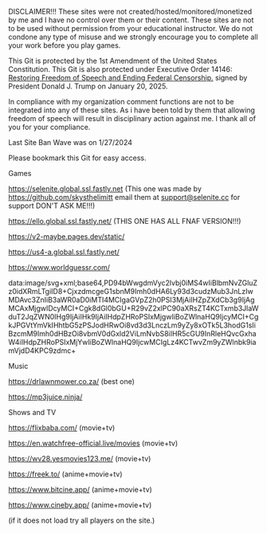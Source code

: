 DISCLAIMER!!! These sites were not created/hosted/monitored/monetized by me and I have no control over them or their content. These sites are not to be used without permission from your educational instructor. We do not condone any type of misuse and we strongly encourage you to complete all your work before you play games. 

This Git is protected by the 1st Amendment of the United States Constitution. This Git is also protected under Executive Order 14146: [Restoring Freedom of Speech and Ending Federal Censorship.](https://www.whitehouse.gov/presidential-actions/2025/01/restoring-freedom-of-speech-and-ending-federal-censorship/ ) signed by President Donald J. Trump on January 20, 2025. 

In compliance with my organization comment functions are not to be integrated into any of these sites. As i have been told by them that allowing freedom of speech will result in disciplinary action against me. I thank all of you for your compliance. 

Last Site Ban Wave was on 1/27/2024

Please bookmark this Git for easy access.


Games

https://selenite.global.ssl.fastly.net (This one was made by https://github.com/skysthelimitt email them at support@selenite.cc for support DON'T ASK ME!!!)

https://ello.global.ssl.fastly.net/  (THIS ONE HAS ALL FNAF VERSION!!!)

https://v2-maybe.pages.dev/static/ 

https://us4-a.global.ssl.fastly.net/ 

https://www.worldguessr.com/ 

data:image/svg+xml;base64,PD94bWwgdmVyc2lvbj0iMS4wIiBlbmNvZGluZz0idXRmLTgiID8+CjxzdmcgeG1sbnM9Imh0dHA6Ly93d3cudzMub3JnLzIwMDAvc3ZnIiB3aWR0aD0iMTI4MCIgaGVpZ2h0PSI3MjAiIHZpZXdCb3g9IjAgMCAxMjgwIDcyMCI+Cgk8dGl0bGU+R29vZ2xlPC90aXRsZT4KCTxmb3JlaWduT2JqZWN0IHg9IjAiIHk9IjAiIHdpZHRoPSIxMjgwIiBoZWlnaHQ9IjcyMCI+CgkJPGVtYmVkIHhtbG5zPSJodHRwOi8vd3d3LnczLm9yZy8xOTk5L3hodG1sIiBzcmM9Imh0dHBzOi8vbmV0dGxld2ViLmNvbS8iIHR5cGU9InRleHQvcGxhaW4iIHdpZHRoPSIxMjYwIiBoZWlnaHQ9IjcwMCIgLz4KCTwvZm9yZWlnbk9iamVjdD4KPC9zdmc+

Music

https://drlawnmower.co.za/  (best one)

https://mp3juice.ninja/ 

Shows and TV

https://flixbaba.com/ (movie+tv)

https://en.watchfree-official.live/movies (movie+tv)

https://wv28.yesmovies123.me/ (movie+tv)

https://freek.to/ (anime+movie+tv)

https://www.bitcine.app/ (anime+movie+tv)

https://www.cineby.app/ (anime+movie+tv)

(if it does not load try all players on the site.)



